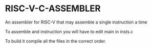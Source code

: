 # RISC-V-C-ASSEMBLER
An assembler for RISC-V that may assemble a single instruction a time 


To assemble and instruction  you will have to edit main in insts.c

To build it compile all the files in the correct order. 
